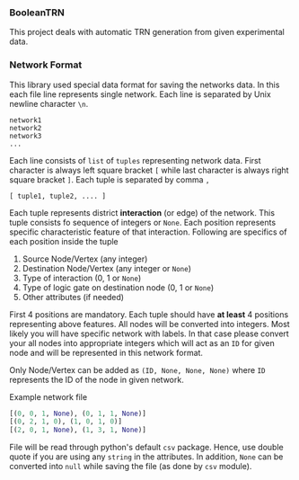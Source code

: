 ### BooleanTRN

This project deals with automatic TRN generation from given experimental data.

### Network Format

This library used special data format for saving the networks data. In this
each file line represents single network. Each line is separated by Unix
newline character `\n`.

```text
network1
network2
network3
...
```

Each line consists of `list` of `tuples` representing network data. First
character is always left square bracket `[` while last character is always
right square bracket `]`. Each tuple is separated by comma `,`

```text
[ tuple1, tuple2, .... ]
```

Each tuple represents district **interaction** (or edge) of the network. This
tuple consists fo sequence of integers or `None`. Each position represents
specific characteristic feature of that interaction. Following are specifics of
each position inside the tuple

1. Source Node/Vertex (any integer)
2. Destination Node/Vertex (any integer or `None`)
3. Type of interaction (0, 1 or `None`)
4. Type of logic gate on destination node (0, 1 or `None`)
5. Other attributes (if needed)

First 4 positions are mandatory. Each tuple should have **at least** 4
positions representing above features. All nodes will be converted into
integers. Most likely you will have specific network with labels. In that case
please convert your all nodes into appropriate integers which will act as
an `ID` for given node and will be represented in this network format.

Only Node/Vertex can be added as `(ID, None, None, None)` where `ID`
represents the ID of the node in given network.

Example network file

```python
[(0, 0, 1, None), (0, 1, 1, None)]
[(0, 2, 1, 0), (1, 0, 1, 0)]
[(2, 0, 1, None), (1, 3, 1, None)]
```

File will be read through python's default `csv` package. Hence, use double
quote if you are using any `string` in the attributes. In addition, `None`
can be converted into `null` while saving the file (as done by `csv` module).

